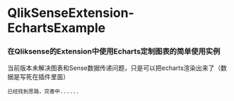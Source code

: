 # QlikSenseExtension-EchartsExample
### 在Qliksense的Extension中使用Echarts定制图表的简单使用实例

当前版本未解决图表和Sense数据传递问题，只是可以把echarts渲染出来了（数据是写死在插件里面）


```已经找到思路，完善中......```
